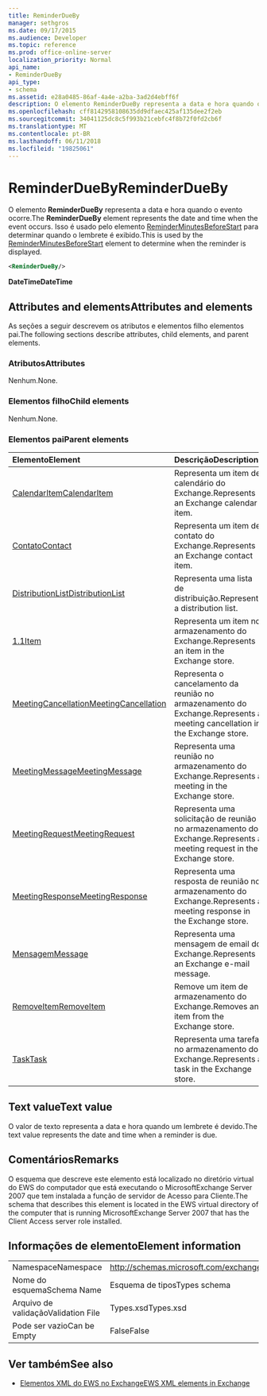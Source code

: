```yaml
---
title: ReminderDueBy
manager: sethgros
ms.date: 09/17/2015
ms.audience: Developer
ms.topic: reference
ms.prod: office-online-server
localization_priority: Normal
api_name:
- ReminderDueBy
api_type:
- schema
ms.assetid: e28a0485-86af-4a4e-a2ba-3ad2d4ebff6f
description: O elemento ReminderDueBy representa a data e hora quando o evento ocorre. Isso é usado pelo elemento ReminderMinutesBeforeStart para determinar quando o lembrete é exibido.
ms.openlocfilehash: cff8142958108635dd9dfaec425af135dee2f2eb
ms.sourcegitcommit: 34041125dc8c5f993b21cebfc4f8b72f0fd2cb6f
ms.translationtype: MT
ms.contentlocale: pt-BR
ms.lasthandoff: 06/11/2018
ms.locfileid: "19825061"
---
```

# <a name="reminderdueby"></a><span data-ttu-id="31cfe-104">ReminderDueBy</span><span class="sxs-lookup"><span data-stu-id="31cfe-104">ReminderDueBy</span></span>

<span data-ttu-id="31cfe-105">O elemento **ReminderDueBy** representa a data e hora quando o evento ocorre.</span><span class="sxs-lookup"><span data-stu-id="31cfe-105">The **ReminderDueBy** element represents the date and time when the event occurs.</span></span> <span data-ttu-id="31cfe-106">Isso é usado pelo elemento [ReminderMinutesBeforeStart](reminderminutesbeforestart.md) para determinar quando o lembrete é exibido.</span><span class="sxs-lookup"><span data-stu-id="31cfe-106">This is used by the [ReminderMinutesBeforeStart](reminderminutesbeforestart.md) element to determine when the reminder is displayed.</span></span> 
  
```xml
<ReminderDueBy/>
```

 <span data-ttu-id="31cfe-107">**DateTime**</span><span class="sxs-lookup"><span data-stu-id="31cfe-107">**DateTime**</span></span>
## <a name="attributes-and-elements"></a><span data-ttu-id="31cfe-108">Attributes and elements</span><span class="sxs-lookup"><span data-stu-id="31cfe-108">Attributes and elements</span></span>

<span data-ttu-id="31cfe-109">As seções a seguir descrevem os atributos e elementos filho elementos pai.</span><span class="sxs-lookup"><span data-stu-id="31cfe-109">The following sections describe attributes, child elements, and parent elements.</span></span>
  
### <a name="attributes"></a><span data-ttu-id="31cfe-110">Atributos</span><span class="sxs-lookup"><span data-stu-id="31cfe-110">Attributes</span></span>

<span data-ttu-id="31cfe-111">Nenhum.</span><span class="sxs-lookup"><span data-stu-id="31cfe-111">None.</span></span>
  
### <a name="child-elements"></a><span data-ttu-id="31cfe-112">Elementos filho</span><span class="sxs-lookup"><span data-stu-id="31cfe-112">Child elements</span></span>

<span data-ttu-id="31cfe-113">Nenhum.</span><span class="sxs-lookup"><span data-stu-id="31cfe-113">None.</span></span>
  
### <a name="parent-elements"></a><span data-ttu-id="31cfe-114">Elementos pai</span><span class="sxs-lookup"><span data-stu-id="31cfe-114">Parent elements</span></span>

|<span data-ttu-id="31cfe-115">**Elemento**</span><span class="sxs-lookup"><span data-stu-id="31cfe-115">**Element**</span></span>|<span data-ttu-id="31cfe-116">**Descrição**</span><span class="sxs-lookup"><span data-stu-id="31cfe-116">**Description**</span></span>|
|:-----|:-----|
|[<span data-ttu-id="31cfe-117">CalendarItem</span><span class="sxs-lookup"><span data-stu-id="31cfe-117">CalendarItem</span></span>](calendaritem.md) <br/> |<span data-ttu-id="31cfe-118">Representa um item de calendário do Exchange.</span><span class="sxs-lookup"><span data-stu-id="31cfe-118">Represents an Exchange calendar item.</span></span>  <br/> |
|[<span data-ttu-id="31cfe-119">Contato</span><span class="sxs-lookup"><span data-stu-id="31cfe-119">Contact</span></span>](contact.md) <br/> |<span data-ttu-id="31cfe-120">Representa um item de contato do Exchange.</span><span class="sxs-lookup"><span data-stu-id="31cfe-120">Represents an Exchange contact item.</span></span>  <br/> |
|[<span data-ttu-id="31cfe-121">DistributionList</span><span class="sxs-lookup"><span data-stu-id="31cfe-121">DistributionList</span></span>](distributionlist.md) <br/> |<span data-ttu-id="31cfe-122">Representa uma lista de distribuição.</span><span class="sxs-lookup"><span data-stu-id="31cfe-122">Represents a distribution list.</span></span>  <br/> |
|[<span data-ttu-id="31cfe-123">1.1</span><span class="sxs-lookup"><span data-stu-id="31cfe-123">Item</span></span>](item.md) <br/> |<span data-ttu-id="31cfe-124">Representa um item no armazenamento do Exchange.</span><span class="sxs-lookup"><span data-stu-id="31cfe-124">Represents an item in the Exchange store.</span></span>  <br/> |
|[<span data-ttu-id="31cfe-125">MeetingCancellation</span><span class="sxs-lookup"><span data-stu-id="31cfe-125">MeetingCancellation</span></span>](meetingcancellation.md) <br/> |<span data-ttu-id="31cfe-126">Representa o cancelamento da reunião no armazenamento do Exchange.</span><span class="sxs-lookup"><span data-stu-id="31cfe-126">Represents a meeting cancellation in the Exchange store.</span></span>  <br/> |
|[<span data-ttu-id="31cfe-127">MeetingMessage</span><span class="sxs-lookup"><span data-stu-id="31cfe-127">MeetingMessage</span></span>](meetingmessage.md) <br/> |<span data-ttu-id="31cfe-128">Representa uma reunião no armazenamento do Exchange.</span><span class="sxs-lookup"><span data-stu-id="31cfe-128">Represents a meeting in the Exchange store.</span></span>  <br/> |
|[<span data-ttu-id="31cfe-129">MeetingRequest</span><span class="sxs-lookup"><span data-stu-id="31cfe-129">MeetingRequest</span></span>](meetingrequest.md) <br/> |<span data-ttu-id="31cfe-130">Representa uma solicitação de reunião no armazenamento do Exchange.</span><span class="sxs-lookup"><span data-stu-id="31cfe-130">Represents a meeting request in the Exchange store.</span></span>  <br/> |
|[<span data-ttu-id="31cfe-131">MeetingResponse</span><span class="sxs-lookup"><span data-stu-id="31cfe-131">MeetingResponse</span></span>](meetingresponse.md) <br/> |<span data-ttu-id="31cfe-132">Representa uma resposta de reunião no armazenamento do Exchange.</span><span class="sxs-lookup"><span data-stu-id="31cfe-132">Represents a meeting response in the Exchange store.</span></span>  <br/> |
|[<span data-ttu-id="31cfe-133">Mensagem</span><span class="sxs-lookup"><span data-stu-id="31cfe-133">Message</span></span>](message-ex15websvcsotherref.md) <br/> |<span data-ttu-id="31cfe-134">Representa uma mensagem de email do Exchange.</span><span class="sxs-lookup"><span data-stu-id="31cfe-134">Represents an Exchange e-mail message.</span></span>  <br/> |
|[<span data-ttu-id="31cfe-135">RemoveItem</span><span class="sxs-lookup"><span data-stu-id="31cfe-135">RemoveItem</span></span>](removeitem.md) <br/> |<span data-ttu-id="31cfe-136">Remove um item de armazenamento do Exchange.</span><span class="sxs-lookup"><span data-stu-id="31cfe-136">Removes an item from the Exchange store.</span></span>  <br/> |
|[<span data-ttu-id="31cfe-137">Task</span><span class="sxs-lookup"><span data-stu-id="31cfe-137">Task</span></span>](task.md) <br/> |<span data-ttu-id="31cfe-138">Representa uma tarefa no armazenamento do Exchange.</span><span class="sxs-lookup"><span data-stu-id="31cfe-138">Represents a task in the Exchange store.</span></span>  <br/> |
   
## <a name="text-value"></a><span data-ttu-id="31cfe-139">Text value</span><span class="sxs-lookup"><span data-stu-id="31cfe-139">Text value</span></span>

<span data-ttu-id="31cfe-140">O valor de texto representa a data e hora quando um lembrete é devido.</span><span class="sxs-lookup"><span data-stu-id="31cfe-140">The text value represents the date and time when a reminder is due.</span></span>
  
## <a name="remarks"></a><span data-ttu-id="31cfe-141">Comentários</span><span class="sxs-lookup"><span data-stu-id="31cfe-141">Remarks</span></span>

<span data-ttu-id="31cfe-142">O esquema que descreve este elemento está localizado no diretório virtual do EWS do computador que está executando o MicrosoftExchange Server 2007 que tem instalada a função de servidor de Acesso para Cliente.</span><span class="sxs-lookup"><span data-stu-id="31cfe-142">The schema that describes this element is located in the EWS virtual directory of the computer that is running MicrosoftExchange Server 2007 that has the Client Access server role installed.</span></span>
  
## <a name="element-information"></a><span data-ttu-id="31cfe-143">Informações de elemento</span><span class="sxs-lookup"><span data-stu-id="31cfe-143">Element information</span></span>

|||
|:-----|:-----|
|<span data-ttu-id="31cfe-144">Namespace</span><span class="sxs-lookup"><span data-stu-id="31cfe-144">Namespace</span></span>  <br/> |http://schemas.microsoft.com/exchange/services/2006/types  <br/> |
|<span data-ttu-id="31cfe-145">Nome do esquema</span><span class="sxs-lookup"><span data-stu-id="31cfe-145">Schema Name</span></span>  <br/> |<span data-ttu-id="31cfe-146">Esquema de tipos</span><span class="sxs-lookup"><span data-stu-id="31cfe-146">Types schema</span></span>  <br/> |
|<span data-ttu-id="31cfe-147">Arquivo de validação</span><span class="sxs-lookup"><span data-stu-id="31cfe-147">Validation File</span></span>  <br/> |<span data-ttu-id="31cfe-148">Types.xsd</span><span class="sxs-lookup"><span data-stu-id="31cfe-148">Types.xsd</span></span>  <br/> |
|<span data-ttu-id="31cfe-149">Pode ser vazio</span><span class="sxs-lookup"><span data-stu-id="31cfe-149">Can be Empty</span></span>  <br/> |<span data-ttu-id="31cfe-150">False</span><span class="sxs-lookup"><span data-stu-id="31cfe-150">False</span></span>  <br/> |
   
## <a name="see-also"></a><span data-ttu-id="31cfe-151">Ver também</span><span class="sxs-lookup"><span data-stu-id="31cfe-151">See also</span></span>



- [<span data-ttu-id="31cfe-152">Elementos XML do EWS no Exchange</span><span class="sxs-lookup"><span data-stu-id="31cfe-152">EWS XML elements in Exchange</span></span>](ews-xml-elements-in-exchange.md)

